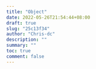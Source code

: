```yaml
---
title: "Object"
date: 2022-05-26T21:54:44+08:00
draft: true
slug: "25c13f34"
author: "Chris-dc"
description: ""
summary: ""
toc: true
comment: false
---
```


